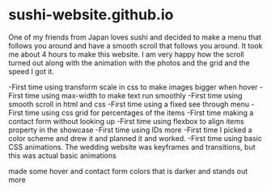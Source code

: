# sushi-website.github.io

One of my friends from Japan loves sushi and decided to make a menu that follows you around and have a smooth scroll that follows you around. 
It took me about 4 hours to make this website. I am very happy how the scroll turned out along with the animation with the photos and the grid and the speed I got it.

-First time using transform scale in css to make images bigger when hover -First time using max-width to make text run smoothly 
-First time using smooth scroll in html and css -First time using a fixed see through menu -First time using css grid for percentages of the items 
-First time making a contact form without looking up -First time using flexbox to align items property in the showcase 
-First time using IDs more -First time I picked a color scheme and drew it and planned it and worked. 
-First time using basic CSS animations. The wedding website was keyframes and transitions, but this was actual basic animations

made some hover and contact form colors that is darker and stands out more 
